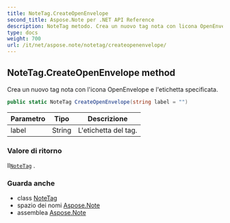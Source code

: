 ```yaml
---
title: NoteTag.CreateOpenEnvelope
second_title: Aspose.Note per .NET API Reference
description: NoteTag metodo. Crea un nuovo tag nota con licona OpenEnvelope e letichetta specificata.
type: docs
weight: 700
url: /it/net/aspose.note/notetag/createopenenvelope/
---
```

## NoteTag.CreateOpenEnvelope method

Crea un nuovo tag nota con l'icona OpenEnvelope e l'etichetta specificata.

```csharp
public static NoteTag CreateOpenEnvelope(string label = "")
```

| Parametro | Tipo | Descrizione |
| --- | --- | --- |
| label | String | L'etichetta del tag. |

### Valore di ritorno

Il[`NoteTag`](../) .

### Guarda anche

* class [NoteTag](../)
* spazio dei nomi [Aspose.Note](../../notetag/)
* assemblea [Aspose.Note](../../../)


